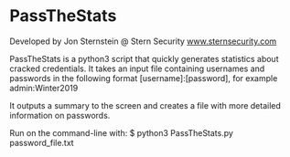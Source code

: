# PassTheStats
Developed by Jon Sternstein @ Stern Security
www.sternsecurity.com

PassTheStats is a python3 script that quickly generates statistics about cracked credentials.  It takes an input file containing usernames and passwords in the following format  [username]:[password], for example admin:Winter2019

It outputs a summary to the screen and creates a file with more detailed information on passwords.

Run on the command-line with:
$ python3 PassTheStats.py password_file.txt
